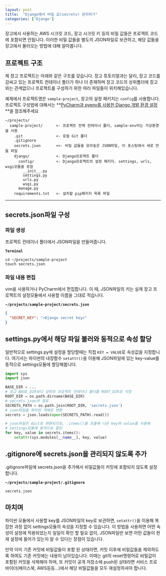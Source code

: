```yaml
---
layout: post
title:  "Django에서 비밀 값(secrets) 관리하기"
categories: ['Django']
---
```


장고에서 사용하는 AWS 시크릿 코드, 장고 시크릿 키 등의 비밀 값들은 프로젝트 코드에 포함되면 안됩니다. 이러한 비밀 값들을 별도의 JSON파일로 보관하고, 해당 값들을 장고에서 불러오는 방법에 대해 알아봅니다.

## 프로젝트 구조

제 장고 프로젝트는 아래와 같은 구조를 갖습니다. 장고 튜토리얼과는 달리, 장고 코드를 감싸고 있는 프로젝트 컨테이너 폴더가 하나 더 존재하며 장고 코드의 상위폴더에 장고와는 관계없으나 프로젝트를 구성하기 위한 여러 파일들이 위치해있습니다.

예제에서 프로젝트명은 `sample-project`, 장고의 설정 패키지는 `config`를 사용합니다. 프로젝트 구성법에 대해서는 **[PyCharm과 pyenv를 사용한 Django 개발 환경 설정](/pyenv-python-development-environment-setting)**을 참조해주세요

```
~/projects/
  sample-project/      <- 프로젝트 전체 컨테이너 폴더, sample-env라는 가상환경을 사용
    .git               <- 로컬 Git 폴더
    .gitignore
    secrets.json       <<- 비밀 값들을 모아놓은 JSON파일, 이 포스팅에서 새로 만들 파일
    django/            <- Django프로젝트 폴더
      config/          <- Django프로젝트의 설정 패키지. settings, urls, wsgi모듈을 포함
        __init__.py
        settings.py
        urls.py
        wsgi.py
      manage.py
    requirements.txt   <- 설치할 pip패키지 목록 파일
```

---

## secrets.json파일 구성

### 파일 생성

프로젝트 컨테이너 폴더에서 JSON파일을 만들어줍니다.

**`Terminal`**
```shell
cd ~/projects/sample-project
touch secrets.json
```

### 파일 내용 편집

vim을 사용하거나 PyCharm에서 편집합니다. 이 때, JSON파일의 키는 실제 장고 프로젝트의 설정모듈에서 사용할 이름을 그대로 적습니다.

**`~/projects/sample-project/secrets.json`**
```json
{
  "SECRET_KEY": "<Django secret key>"
}
```

## settings.py에서 해당 파일 불러와 동적으로 속성 할당

일반적으로 settings.py에 설정을 할당할때는 직접 `KEY = VALUE`로 속성값을 지정합니다. 여기서는 파이썬의 내장함수 `setattr()`을 이용해 JSON파일에 있는 key-value를 동적으로 settings모듈에 할당해봅니다.

```python
import sys
import json

BASE_DIR = ...
# 장고 BASE_DIR보다 상위의 프로젝트 컨테이너 폴더를 ROOT_DIR로 지정
ROOT_DIR = os.path.dirname(BASE_DIR)
# secrets.json의 경로
SECRETS_PATH = os.path.join(ROOT_DIR, 'secrets.json')
# json파일을 파이썬 객체로 변환
secrets = json.loads(open(SECRETS_PATH).read())

# json파일은 dict로 변환되므로, .items()를 호출해 나온 key와 value를 사용해
# settings모듈에 동적으로 할당
for key, value in secrets.items():
    setattr(sys.modules[__name__], key, value)
```

## .gitignore에 secrets.json을 관리되지 않도록 추가

.gitignore파일에 secrets.json을 추가해서 비밀값들이 커밋에 포함되지 않도록 설정합니다.

**`~/projects/sample-project/.gitignore`**
```
secrets.json
```

## 마치며

파이썬 모듈에서 사용할 key를 JSON파일의 key로 보관하면, `setattr()`을 이용해 복잡한 과정 없이 settings모듈의 속성을 지정할 수 있습니다. 이 방법을 사용하면 어떤 속성이 설정에 적용되었는지 일일이 확인 할 필요 없이, JSON파일만 보면 어떤 값들이 현재 설정에 들어가 있는지 알 수 있다는 장점이 있습니다.

만약 이미 기존 커밋에 비밀값들이 포함 된 상태라면, 커밋 이후에 비밀값들을 제외하도록 하여도 기존 커밋에는 내용이 남아있습니다. 이때는 git의 reset명령어로 비밀값이 포함된 커밋을 삭제해야 하며, 또 커밋이 공개 저장소에 push된 상태라면 서비스 프로바이더(페이스북, AWS등등...)에서 해당 비밀값들을 모두 재설정하셔야 합니다.